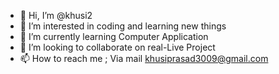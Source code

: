 - 👋 Hi, I’m @khusi2
- 👀 I’m interested in coding and learning new things
- 🌱 I’m currently learning Computer Application
- 💞️ I’m looking to collaborate on real-Live Project
- 📫 How to reach me ;
Via mail khusiprasad3009@gmail.com

<!---
khusi2/khusi2 is a ✨ special ✨ repository because its `README.md` (this file) appears on your GitHub profile.
You can click the Preview link to take a look at your changes.
--->
